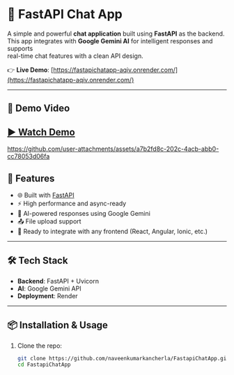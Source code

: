 # 💬 FastAPI Chat App

A simple and powerful **chat application** built using **FastAPI** as the backend.  
This app integrates with **Google Gemini AI** for intelligent responses and supports  
real-time chat features with a clean API design.  

👉 **Live Demo**: [https://fastapichatapp-aqiv.onrender.com/](https://fastapichatapp-aqiv.onrender.com/)

---
## 🎥 Demo Video

[▶️ Watch Demo](https://github.com/naveenkumarkancherla/FastapiChatApp/raw/main/Screen%20Recording%202025-09-21%20at%2011.03.29%E2%80%AFAM.mov)
---


https://github.com/user-attachments/assets/a7b2fd8c-202c-4acb-abb0-cc78053d06fa



## 🚀 Features
- 🌐 Built with [FastAPI](https://fastapi.tiangolo.com/)  
- ⚡ High performance and async-ready  
- 🤖 AI-powered responses using Google Gemini  
- 📤 File upload support  
- 🎨 Ready to integrate with any frontend (React, Angular, Ionic, etc.)  

---

## 🛠️ Tech Stack
- **Backend**: FastAPI + Uvicorn  
- **AI**: Google Gemini API  
- **Deployment**: Render  

---

## 📦 Installation & Usage

1. Clone the repo:
   ```bash
   git clone https://github.com/naveenkumarkancherla/FastapiChatApp.git
   cd FastapiChatApp
